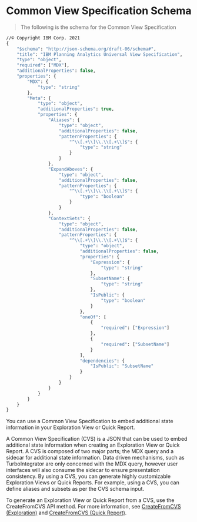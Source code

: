 # Common View Specification Schema

> The following is the schema for the Common View Specification

```vb
//© Copyright IBM Corp. 2021
{
    "$schema": "http://json-schema.org/draft-06/schema#",
    "title": "IBM Planning Analytics Universal View Specification",
    "type": "object",
    "required": ["MDX"],
    "additionalProperties": false,
    "properties": {
        "MDX": {
            "type": "string"
        },
        "Meta": {
            "type": "object",
            "additionalProperties": true,
            "properties": {
                "Aliases": {
                    "type": "object",
                    "additionalProperties": false,
                    "patternProperties": {
                        "^\\[.+\\]\\.\\[.+\\]$": {
                            "type": "string"
                        }
                    }
                },
                "ExpandAboves": {
                    "type": "object",
                    "additionalProperties": false,
                    "patternProperties": {
                        "^\\[.+\\]\\.\\[.+\\]$": {
                            "type": "boolean"
                        }
                    }
                },
                "ContextSets": {
                    "type": "object",
                    "additionalProperties": false,
                    "patternProperties": {
                        "^\\[.+\\]\\.\\[.+\\]$": {
                            "type": "object",
                            "additionalProperties": false,
                            "properties": {
                                "Expression": {
                                    "type": "string"
                                },
                                "SubsetName": {
                                    "type": "string"
                                },
                                "IsPublic": {
                                    "type": "boolean"
                                }
                            },
                            "oneOf": [
                                {
                                    "required": ["Expression"]
                                },
                                {
                                    "required": ["SubsetName"]
                                }
                            ],
                            "dependencies": {
                                "IsPublic": "SubsetName"
                            }
                        }
                    }
                }
            }
        }
    }
}
```

You can use a Common View Specification to embed additional state information in your Exploration View or Quick Report.

A Common View Specification (CVS) is a JSON that can be used to embed additional state information when creating an Exploration View or Quick Report. A CVS is composed of two major parts; the MDX query and a sidecar for additional state information. Data driven mechanisms, such as TurboIntegrator are only concerned with the MDX query, however user interfaces will also consume the sidecar to ensure presentation consistency. By using a CVS, you can generate highly customizable Exploration Views or Quick Reports. For example, using a CVS, you can define aliases and subsets as per the CVS schema input.

To generate an Exploration View or Quick Report from a CVS, use the CreateFromCVS API method. For more information, see [CreateFromCVS (Exploration)](#createfromcvs-exploration) and [CreateFromCVS (Quick Report)](#createfromcvs-quick-report).